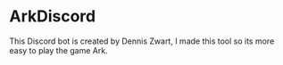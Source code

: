 # ArkDiscord

This Discord bot is created by Dennis Zwart,
I made this tool so its more easy to play the game Ark.
